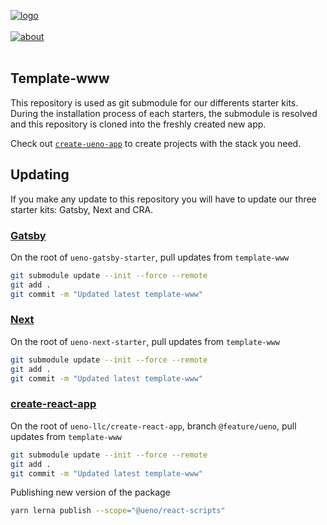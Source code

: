 [![logo](https://user-images.githubusercontent.com/937328/52405150-91398a00-2ac2-11e9-8b03-36b495817271.png)](https://ueno.co/?utm_source=github&utm_campaign=template-www)
<br /><br />
[![about](https://user-images.githubusercontent.com/937328/51540139-999c8e80-1e4d-11e9-866d-284657a34744.png)](https://ueno.co/contact/?utm_source=github&utm_campaign=template-www)
<br /><br />

## Template-www

This repository is used as git submodule for our differents starter kits. During the installation process of each starters, the submodule is resolved and this repository is cloned into the freshly created new app.

Check out [`create-ueno-app`](https://github.com/ueno-llc/create-ueno-app) to create projects with the stack you need.

## Updating

If you make any update to this repository you will have to update our three starter kits: Gatsby, Next and CRA.

### [Gatsby](https://github.com/ueno-llc/ueno-gatsby-starter)

On the root of `ueno-gatsby-starter`, pull updates from `template-www`

```bash
git submodule update --init --force --remote
git add .
git commit -m "Updated latest template-www"
```

### [Next](https://github.com/ueno-llc/ueno-next-starter)

On the root of `ueno-next-starter`, pull updates from `template-www`

```bash
git submodule update --init --force --remote
git add .
git commit -m "Updated latest template-www"
```

### [create-react-app](https://github.com/ueno-llc/ueno-cra-starter)

On the root of `ueno-llc/create-react-app`, branch `@feature/ueno`, pull updates from `template-www`

```bash
git submodule update --init --force --remote
git add .
git commit -m "Updated latest template-www"
```

Publishing new version of the package

```bash
yarn lerna publish --scope="@ueno/react-scripts"
```
